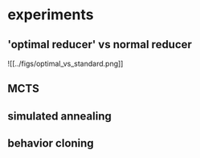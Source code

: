 # experiments
## 'optimal reducer' vs normal reducer
![[../figs/optimal_vs_standard.png]]

## MCTS

## simulated annealing

## behavior cloning

##
